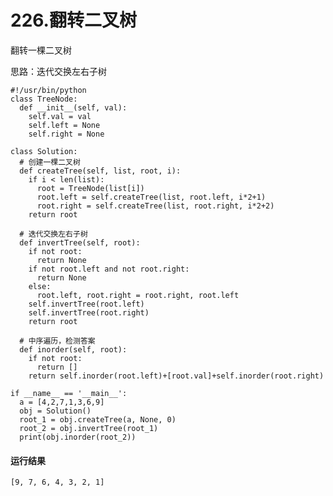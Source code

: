 # 226.翻转二叉树
翻转一棵二叉树

思路：迭代交换左右子树

    #!/usr/bin/python
    class TreeNode:
      def __init__(self, val):
        self.val = val
        self.left = None
        self.right = None

    class Solution:
      # 创建一棵二叉树
      def createTree(self, list, root, i):
        if i < len(list):
          root = TreeNode(list[i])
          root.left = self.createTree(list, root.left, i*2+1)
          root.right = self.createTree(list, root.right, i*2+2)
        return root
      
      # 迭代交换左右子树
      def invertTree(self, root):
        if not root:
          return None
        if not root.left and not root.right:
          return None
        else:
          root.left, root.right = root.right, root.left
        self.invertTree(root.left)
        self.invertTree(root.right)
        return root
      
      # 中序遍历，检测答案
      def inorder(self, root):
        if not root:
          return []
        return self.inorder(root.left)+[root.val]+self.inorder(root.right)

    if __name__ == '__main__':
      a = [4,2,7,1,3,6,9]
      obj = Solution()
      root_1 = obj.createTree(a, None, 0)
      root_2 = obj.invertTree(root_1)
      print(obj.inorder(root_2))

#### 运行结果
    [9, 7, 6, 4, 3, 2, 1]
